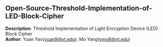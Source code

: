 ## Open-Source-Threshold-Implementation-of-LED-Block-Cipher 
**Description**: Threshold Implementation of Light Encryption Device (LED) Block Cipher  <br />
**Author**: Yuan Yao(yuan9@vt.edu), Mo Yang(ymo6@vt.edu) <br />
